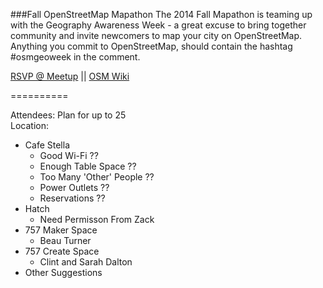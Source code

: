 ###Fall OpenStreetMap Mapathon
The 2014 Fall Mapathon is teaming up with the Geography Awareness Week - a great excuse to bring together community and invite newcomers to map your city on OpenStreetMap. Anything you commit to OpenStreetMap, should contain the hashtag #osmgeoweek in the comment.

[RSVP @ Meetup](http://www.meetup.com/Code4HR/events/213694792/) || [OSM Wiki](http://wiki.openstreetmap.org/wiki/Mapathon/OSM_Geo_Week_2014)

==========

Attendees: Plan for up to 25  
Location:
  * Cafe Stella
    * Good Wi-Fi ??
    * Enough Table Space ??
    * Too Many 'Other' People ??
    * Power Outlets ??
    * Reservations ??
  * Hatch
    * Need Permisson From Zack
  * 757 Maker Space
    * Beau Turner
  * 757 Create Space
    * Clint and Sarah Dalton
  * Other Suggestions
